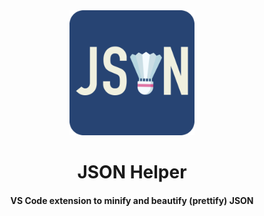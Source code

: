 <div align="center">
	<img width="200" height="200" src="media/icon.png" alt="Awesome">
	<br>
    <h1>JSON Helper</h1>
	<h4>
		VS Code extension to minify and beautify (prettify) JSON
	</h4>
	<br>
	
	
</div>
